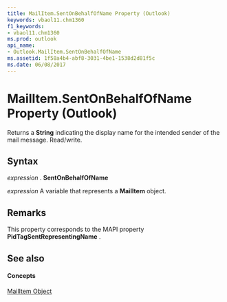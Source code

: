 ```yaml
---
title: MailItem.SentOnBehalfOfName Property (Outlook)
keywords: vbaol11.chm1360
f1_keywords:
- vbaol11.chm1360
ms.prod: outlook
api_name:
- Outlook.MailItem.SentOnBehalfOfName
ms.assetid: 1f58a4b4-abf8-3031-4be1-1538d2d81f5c
ms.date: 06/08/2017
---
```



# MailItem.SentOnBehalfOfName Property (Outlook)

Returns a **String** indicating the display name for the intended sender of the mail message. Read/write.


## Syntax

 _expression_ . **SentOnBehalfOfName**

 _expression_ A variable that represents a **MailItem** object.


## Remarks

This property corresponds to the MAPI property **PidTagSentRepresentingName** .


## See also


#### Concepts


[MailItem Object](mailitem-object-outlook.md)

